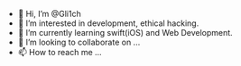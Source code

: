 - 👋 Hi, I’m @Gli1ch
- 👀 I’m interested in development, ethical hacking.
- 🌱 I’m currently learning swift(iOS) and Web Development.
- 💞️ I’m looking to collaborate on ...
- 📫 How to reach me ...

<!---
Gli1ch/Gli1ch is a ✨ special ✨ repository because its `README.md` (this file) appears on your GitHub profile.
You can click the Preview link to take a look at your changes.
--->
